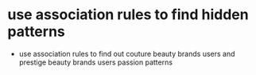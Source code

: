 # use association rules to find hidden patterns

- use association rules to find out couture beauty brands users and prestige beauty brands users passion patterns
